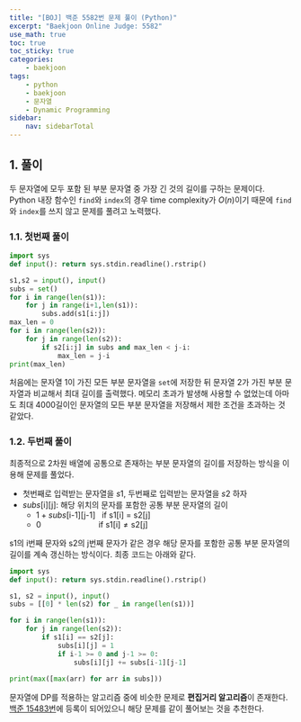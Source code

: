 ```yaml
---
title: "[BOJ] 백준 5582번 문제 풀이 (Python)"
excerpt: "Baekjoon Online Judge: 5582"
use_math: true
toc: true
toc_sticky: true
categories:
    - baekjoon
tags:
    - python
    - baekjoon
    - 문자열
    - Dynamic Programming
sidebar:
    nav: sidebarTotal
---
```


## 1. 풀이

두 문자열에 모두 포함 된 부분 문자열 중 가장 긴 것의 길이를 구하는 문제이다. Python 내장 함수인 `find`와 `index`의 경우 time complexity가 $O(n)$이기 때문에 `find`와 `index`를 쓰지 않고 문제를 풀려고 노력했다. 

### 1.1. 첫번째 풀이

```python
import sys
def input(): return sys.stdin.readline().rstrip()

s1,s2 = input(), input()
subs = set()
for i in range(len(s1)):
    for j in range(i+1,len(s1)):
        subs.add(s1[i:j])
max_len = 0
for i in range(len(s2)):
    for j in range(len(s2)):
        if s2[i:j] in subs and max_len < j-i:
            max_len = j-i
print(max_len)
```

처음에는 문자열 1이 가진 모든 부분 문자열을 `set`에 저장한 뒤 문자열 2가 가진 부분 문자열과 비교해서 최대 길이를 출력했다. 메모리 초과가 발생해 사용할 수 없었는데 아마도 최대 4000길이인 문자열의 모든 부분 문자열을 저장해서 제한 조건을 초과하는 것 같았다.

### 1.2. 두번째 풀이

최종적으로 2차원 배열에 공통으로 존재하는 부분 문자열의 길이를 저장하는 방식을 이용해 문제를 풀었다.

- 첫번째로 입력받는 문자열을 $s1$, 두번째로 입력받는 문자열을 $s2$ 하자
- $subs\text{[i][j]}$: 해당 위치의 문자를 포함한 공통 부분 문자열의 길이
    - $1 + subs[\text{i-1}][\text{j-1}] \,\,\,\,\, \text{if s1[i] = s2[j]}$
    - $0 \,\,\,\,\,\,\,\,\,\,\,\,\,\,\,\,\,\,\,\,\,\,\,\,\,\,\,\,\,\,\,\,\,\,\,\,\,\,\,\,\,\,\,\, \text{if s1[i]} \ne \text{s2[j]}$

s1의 i번째 문자와  s2의 j번째 문자가 같은 경우 해당 문자를 포함한 공통 부분 문자열의 길이를 계속 갱신하는 방식이다. 최종 코드는 아래와 같다.

```python
import sys
def input(): return sys.stdin.readline().rstrip()

s1, s2 = input(), input()
subs = [[0] * len(s2) for _ in range(len(s1))]

for i in range(len(s1)):
    for j in range(len(s2)):
        if s1[i] == s2[j]:
            subs[i][j] = 1 
            if i-1 >= 0 and j-1 >= 0:
                subs[i][j] += subs[i-1][j-1]
            
print(max([max(arr) for arr in subs]))
```

문자열에 DP를 적용하는 알고리즘 중에 비슷한 문제로 **편집거리 알고리즘**이 존재한다. [백준 15483번](https://www.acmicpc.net/problem/15483)에 등록이 되어있으니 해당 문제를 같이 풀어보는 것을 추천한다.